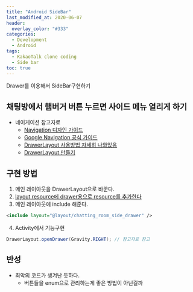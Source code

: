 ```yaml
---
title: "Android SideBar"
last_modified_at: 2020-06-07
header:
  overlay_color: "#333"
categories:
  - Development
  - Android
tags:
  - KakaoTalk clone coding
  - Side bar
toc: true
---
```


Drawer를 이용해서 SideBar구현하기

## 채팅방에서 햄버거 버튼 누르면 사이드 메뉴 열리게 하기

* 네이게이션 참고자료
  * [Navigation 디자인 가이드](https://material.io/design/navigation/understanding-navigation.html)
  * [Google Navigation 공식 가이드](https://developer.android.com/guide/navigation/navigation-ui#java)
  * [DrawerLayout 사용방법 자세히 나와있음](https://recipes4dev.tistory.com/139)
  * [DrawerLayout 만들기](https://erichika.tistory.com/47)

## 구현 방법

1. 메인 레이아웃을 DrawerLayout으로 바꾼다.
2. [layout resource에 drawer용으로 resource를 추가한다](https://github.com/flowertaekk-dev/cloneKakaoTalk/blob/master/app/src/main/res/layout/chatting_room_side_drawer.xml)
3. 메인 레이아웃에 include 해준다.
```xml
<include layout="@layout/chatting_room_side_drawer" />
```

4. Activity에서 기능구현
```java
DrawerLayout.openDrawer(Gravity.RIGHT); // 참고자료 참고
```

## 반성

* 최악의 코드가 생겨난 듯하다.
    * 버튼들을 enum으로 관리하는게 좋은 방법이 아닌걸까
